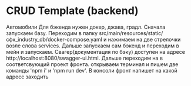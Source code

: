 # CRUD Template (backend)
Автомобили
Для бэкенда нужен докер, джава, градл. Сначала запускаем базу. Переходим в папку src/main/resources/static/сфк_industry_db/docker-compose.yaml и нажимаем на две стрелочки возле слова services. Дальше запускаем сам бэкенд и переходим в мейн и запускаем. Свагер(документация по бэку) доступен на адресе http://localhost:8080/swagger-ui.html. Дальше переходим на в соответсвующий проект фронта. открываем терминал и пишем две команды 'npm i' и 'npm run dev'. В консоли фронт напишет на какой адресс заходить
